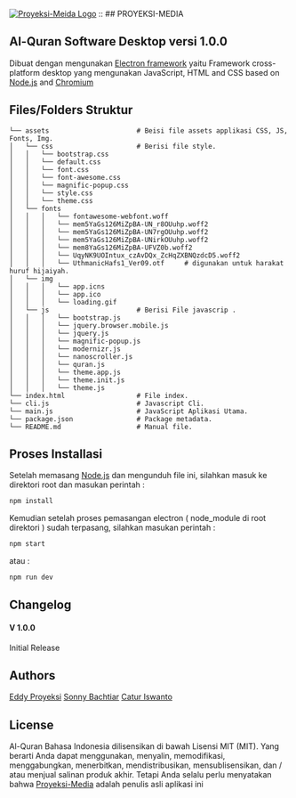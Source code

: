 [![Proyeksi-Meida Logo](https://proyeksi-media.com/proyeksi-media/third_party/assets/img/logo2.png)](https://proyeksi-media) :: ## PROYEKSI-MEDIA

## Al-Quran Software Desktop versi 1.0.0

Dibuat dengan mengunakan [Electron framework](https://electronjs.org) yaitu Framework cross-platform desktop yang mengunakan JavaScript, HTML and CSS  based on [Node.js](https://nodejs.org/) and
[Chromium](https://www.chromium.org)

## Files/Folders Struktur

```
└── assets                      # Beisi file assets applikasi CSS, JS, Fonts, Img.
│   └── css                     # Berisi file style.
│   │   └── bootstrap.css       
│   │   └── default.css         
│   │   └── font.css            
│   │   └── font-awesome.css       
│   │   └── magnific-popup.css
│   │   └── style.css
│   │   └── theme.css
│   └── fonts
│   │   │   └── fontawesome-webfont.woff
│   │   │   └── mem5YaGs126MiZpBA-UN_r8OUuhp.woff2
│   │   │   └── mem5YaGs126MiZpBA-UN7rgOUuhp.woff2
│   │   │   └── mem5YaGs126MiZpBA-UNirkOUuhp.woff2
│   │   │   └── mem8YaGs126MiZpBA-UFVZ0b.woff2
│   │   │   └── UqyNK9UOIntux_czAvDQx_ZcHqZXBNQzdcD5.woff2
│   │   │   └── UthmanicHafs1_Ver09.otf     # digunakan untuk harakat huruf hijaiyah.
│   └── img
│   │   │   └── app.icns
│   │   │   └── app.ico
│   │   │   └── loading.gif
│   └── js                      # Berisi File javascrip .
│   │   │   └── bootstrap.js
│   │   │   └── jquery.browser.mobile.js
│   │   │   └── jquery.js
│   │   │   └── magnific-popup.js
│   │   │   └── modernizr.js
│   │   │   └── nanoscroller.js
│   │   │   └── quran.js
│   │   │   └── theme.app.js
│   │   │   └── theme.init.js
│   │   │   └── theme.js
└── index.html                  # File index.
└── cli.js                      # Javascript Cli.
└── main.js                     # JavaScript Aplikasi Utama.
└── package.json                # Package metadata.
└── README.md                   # Manual file.
```


## Proses Installasi

Setelah memasang [Node.js](https://nodejs.org/) dan mengunduh file ini, silahkan masuk ke direktori root dan masukan perintah :

```sh
npm install 
```
Kemudian setelah proses pemasangan electron ( node_module di root direktori ) sudah terpasang, silahkan masukan perintah :

```sh
npm start
```

atau : 

```sh
npm run dev
```

## Changelog
#### V 1.0.0
Initial Release

## Authors
[Eddy Proyeksi](https://proyeksi-media.com)
[Sonny Bachtiar](https://gateway-id.com)
[Catur Iswanto](https://konsultanku.com)

## License

Al-Quran Bahasa Indonesia dilisensikan di bawah Lisensi MIT (MIT). Yang berarti Anda dapat menggunakan, menyalin, memodifikasi, menggabungkan, menerbitkan, mendistribusikan, mensublisensikan, dan / atau menjual salinan produk akhir. Tetapi Anda selalu perlu menyatakan bahwa [Proyeksi-Media](https://proyeksi-media.com) adalah penulis asli aplikasi ini
